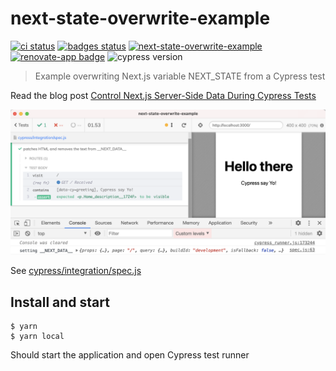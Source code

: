 # next-state-overwrite-example
[![ci status][ci image]][ci url] [![badges status][badges image]][badges url] [![next-state-overwrite-example](https://img.shields.io/endpoint?url=https://dashboard.cypress.io/badge/detailed/onn62n/main&style=flat&logo=cypress)](https://dashboard.cypress.io/projects/onn62n/runs)
[![renovate-app badge][renovate-badge]][renovate-app] ![cypress version](https://img.shields.io/badge/cypress-7.7.0-brightgreen)
> Example overwriting Next.js variable NEXT_STATE from a Cypress test

Read the blog post [Control Next.js Server-Side Data During Cypress Tests
](https://glebbahmutov.com/blog/control-nextjs-data-during-tests/)

![Example test](./images/no-warning.png)

See [cypress/integration/spec.js](./cypress/integration/spec.js)

## Install and start

```shell
$ yarn
$ yarn local
```

Should start the application and open Cypress test runner

[renovate-badge]: https://img.shields.io/badge/renovate-app-blue.svg
[renovate-app]: https://renovateapp.com/
[ci image]: https://github.com/bahmutov/next-state-overwrite-example/workflows/ci/badge.svg?branch=main
[ci url]: https://github.com/bahmutov/next-state-overwrite-example/actions
[badges image]: https://github.com/bahmutov/next-state-overwrite-example/workflows/badges/badge.svg?branch=main
[badges url]: https://github.com/bahmutov/next-state-overwrite-example/actions

